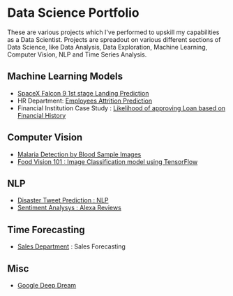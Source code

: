 # Data Science Portfolio
These are various projects which I've performed to upskill my capabilities as a Data Scientist. 
Projects are spreadout on various different sections of Data Science, like Data Analysis, Data Exploration, Machine Learning, Computer Vision, NLP and Time Series Analysis. 

## Machine Learning Models
- [SpaceX Falcon 9 1st stage Landing Prediction](https://github.com/ayushs0911/IBM-Capstone-Project)
- HR Department: [Employees Attrition Prediction](https://github.com/ayushs0911/Projects/blob/main/HR%20Department:%20Attrition%20Prediction.ipynb) <br>
- Financial Institution Case Study : [Likelihood of approving Loan based on Financial History](https://github.com/ayushs0911/Projects/blob/main/Likelihood_of_approving_a_Loan.ipynb)

## Computer Vision 
- [Malaria Detection by Blood Sample Images](https://github.com/ayushs0911/Projects/blob/main/Malaria__detection.ipynb)<br>
- [Food Vision 101 : Image Classification model using TensorFlow](https://github.com/ayushs0911/Projects/blob/main/Food_Vision_Image_Classificaton_TensorFlow.ipynb)<br>

## NLP
- [Disaster Tweet Prediction : NLP](https://github.com/ayushs0911/Projects/blob/main/Disaster_tweets_Predictor.ipynb)<br>
- [Sentiment Analysys : Alexa Reviews](https://github.com/ayushs0911/Projects/blob/main/Sentiment_Analysis_Amazon_Alexa.ipynb)

## Time Forecasting
- [Sales Department](https://github.com/ayushs0911/Projects/blob/main/Sales_Forecast_using_Facebook_Prophet.ipynb) : Sales Forecasting

## Misc 
- [Google Deep Dream](https://github.com/ayushs0911/DeepDream)

